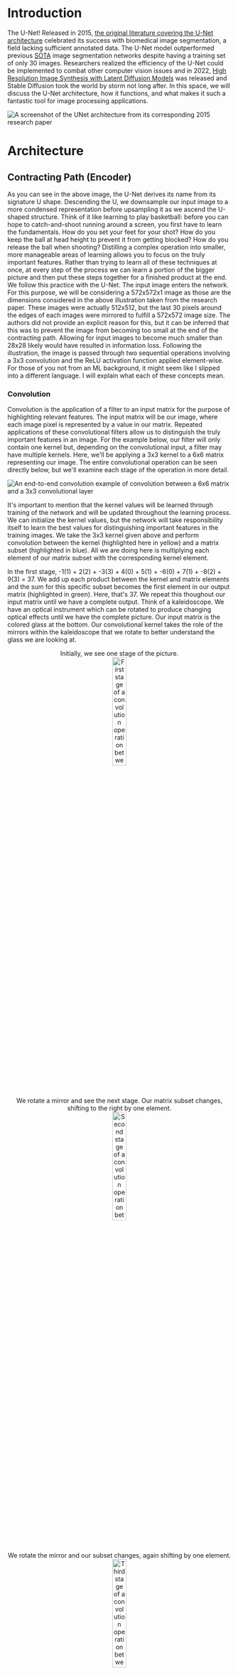 # Introduction

The U-Net! Released in 2015, [the original literature covering the U-Net architecture](https://arxiv.org/abs/1505.04597) celebrated its success with biomedical image segmentation, a field lacking sufficient annotated data. The U-Net model outperformed previous [SOTA](https://github.com/ejohansson13/concepts_explained/blob/main/Acronyms.md) image segmentation networks despite having a training set of only 30 images. Researchers realized the efficiency of the U-Net could be implemented to combat other computer vision issues and in 2022, [High Resolution Image Synthesis with Latent Diffusion Models](https://arxiv.org/abs/2112.10752) was released and Stable Diffusion took the world by storm not long after. In this space, we will discuss the U-Net architecture, how it functions, and what makes it such a fantastic tool for image processing applications.

![A screenshot of the UNet architecture from its corresponding 2015 research paper](/UNet/Images/unet_architecture.png)
# Architecture

## Contracting Path (Encoder)

As you can see in the above image, the U-Net derives its name from its signature U shape. Descending the U, we downsample our input image to a more condensed representation before upsampling it as we ascend the U-shaped structure. Think of it like learning to play basketball: before you can hope to catch-and-shoot running around a screen, you first have to learn the fundamentals. How do you set your feet for your shot? How do you keep the ball at head height to prevent it from getting blocked? How do you release the ball when shooting? Distilling a complex operation into smaller, more manageable areas of learning allows you to focus on the truly important features. Rather than trying to learn all of these techniques at once, at every step of the process we can learn a portion of the bigger picture and then put these steps together for a finished product at the end. We follow this practice with the U-Net. The input image enters the network. For this purpose, we will be considering a 572x572x1 image as those are the dimensions considered in the above illustration taken from the research paper. These images were actually 512x512, but the last 30 pixels around the edges of each images were mirrored to fulfill a 572x572 image size. The authors did not provide an explicit reason for this, but it can be inferred that this was to prevent the image from becoming too small at the end of the contracting path. Allowing for input images to become much smaller than 28x28 likely would have resulted in information loss. Following the illustration, the image is passed through two sequential operations involving a 3x3 convolution and the ReLU activation function applied element-wise. For those of you not from an ML background, it might seem like I slipped into a different language. I will explain what each of these concepts mean.  

### Convolution
Convolution is the application of a filter to an input matrix for the purpose of highlighting relevant features. The input matrix will be our image, where each image pixel is represented by a value in our matrix. Repeated applications of these convolutional filters allow us to distinguish the truly important features in an image. For the example below, our filter will only contain one kernel but, depending on the convolutional input, a filter may have multiple kernels. Here, we'll be applying a 3x3 kernel to a 6x6 matrix representing our image. The entire convolutional operation can be seen directly below, but we'll examine each stage of the operation in more detail.

![An end-to-end convolution example of convolution between a 6x6 matrix and a 3x3 convolutional layer](/UNet/Images/convolution_with_calculations.png)

It's important to mention that the kernel values will be learned through training of the network and will be updated throughout the learning process. We can initialize the kernel values, but the network will take responsibility itself to learn the best values for distinguishing important features in the training images. We take the 3x3 kernel given above and perform convolution between the kernel (highlighted here in yellow) and a matrix subset (highlighted in blue). All we are doing here is multiplying each element of our matrix subset with the corresponding kernel element.

In the first stage, -1(1) + 2(2) + -3(3) + 4(0) + 5(1) + -6(0) + 7(1) + -8(2) + 9(3) = 37. We add up each product between the kernel and matrix elements and the sum for this specific subset becomes the first element in our output matrix (highlighted in green). Here, that's 37. We repeat this thoughout our input matrix until we have a complete output. Think of a kaleidoscope. We have an optical instrument which can be rotated to produce changing optical effects until we have the complete picture. Our input matrix is the colored glass at the bottom. Our convolutional kernel takes the role of the mirrors within the kaleidoscope that we rotate to better understand the glass we are looking at. 
<p align="center" width="100%">
  Initially, we see one stage of the picture. <br>
  <img src="/UNet/Images/cwc_first_stage.png" alt="First stage of a convolution operation between a matrix and a kernel" width="25%">
</p>

<p align="center" width="100%">
  We rotate a mirror and see the next stage. Our matrix subset changes, shifting to the right by one element. <br>
  <img src="/UNet/Images/cwc_second_stage.png" alt="Second stage of a convolution operation between a matrix and a kernel" width="25%"> 
</p>
 
<p align="center" width="100%">
  We rotate the mirror and our subset changes, again shifting by one element. <br>
  <img src="/UNet/Images/cwc_third_stage.png" alt="Third stage of a convolution operation between a matrix and a kernel" width="25%">  
</p>

<p align="center" width="100%">
  And again, completing the topmost row. For every step in our convolutional operation, the relevant matrix subset will be in blue.<br>
  <img src="/UNet/Images/cwc_fourth_stage.png" alt="Fourth stage of a convolution operation between a matrix and a kernel" width="25%">  
</p>

So far, we have only been looking at the top row of the kaleidoscope image. And so we shift the lens down slightly to the next stage. Accordingly, our matrix subset will shift down one row, and we will repeat the above process for the next row in our matrix. A lot of the image will look the same but we have swapped the topmost row for the next row down. ![Second row of a convolution operation between a matrix and a kernel](/UNet/Images/cwc_second_row.png) We complete the second row, shift down, and perform the same operations on the third row in our matrix. ![Third row of a convolution operation between a matrix and a kernel](/UNet/Images/cwc_third_row.png) We shift down another row and arrive at all the information our kaleidoscope has to offer and correspondingly all the information our kernel has taken from our input matrix. ![Fourth row of a convolution operation between a matrix and a kernel](/UNet/Images/cwc_fourth_row.png) 
As you can see in the example, our input matrix is 6x6 while our output matrix is 4x4. The reason for this decrease in size is that as we move the kernel around the input matrix, we lose out on the edgemost matrix elements. Convolution discards the edges of the image due to the incomplete context around those pixels, similar to our example.

#### Stride, Padding, and Kernel Size

Convolution is a more complex operation than the example presented above. Now that we've walked through a simplified example, let's touch on some more details of its functionality. 

##### Stride
Stride determines how our kernel moves around our input matrix. In our example above, we utilized a 3x3 kernel to filter our 6x6 input matrix. Our kernel shifted by one value as it maneuvred through our matrix. Our kernel operated with a stride of 1. The matrix subsets that interacted with our kernel are highlighted in blue below.
<p align="center" width="100%">
  <img src="/UNet/Images/convolution_stride_1.png" width="55%">
</p>

We can see that our kernel interacted with one 3x3 submatrix before shifting and interacting with the adjacent 3x3 submatrix. This is a stride of 1. If our kernel operated with a stride of 2, it would "skip" a value and operate on the next 3x3 submatrix. Let's look at which submatrices would be used if our kernel operated with a stride of 3.

<p align="center" width="100%">
  <img src="/UNet/Images/convolution_stride_3.png" width="25%">
</p>

Our kernel starts with the same initial submatrix. It then strides 3 values and selects the next submatrix. Reaching the end of the row, it shifts down. With a stride of 1, it would shift down by one row. But, our stride defines both how our kernel moves horizontally as well as vertically. With a stride of 3, we shift down by 3 values. Our next submatrix is selected. We then shift horizontally by another 3 values and arrive at the end of our input matrix. This leaves us with far fewer submatrices that interact with our kernel, which affects the size of our output matrix. We can visualize this below.

<p align="center" width="100%">
  <img src="/UNet/Images/convolution_stride_3_result.png" width="55%">
</p>

Our initial convolution operation with a stride of 1 gave us an output matrix of 4x4. With a stride of 3, the same convolutional kernel outputs a 2x2 matrix. Changing our stride changes the number of times our kernel interacts with our input matrix elements. With a stride of 3, it still touches every matrix element, but there are no overlapping values in our submatrices. Each 3x3 submatrix is isolated, convolved, then dispatched for the next submatrix. In contrast, our convolution with a stride of 1 had multiple overlapping values between operations. This allows the kernel to consider both the current window of data and its relation to our previous window, offering a comprehensive view of both the current submatrix and its broader context of neighboring data. Lengthening the stride narrows the kernel's focus to a singular window at a time and eliminates the context gleaned from shared values between operations. 

##### Padding
Another convolutional element is padding. Padding also affects the size of our convolutional output. In our initial example, we convolve a 6x6 input matrix and output a 4x4 matrix. Some information on the border of our matrix is lost because of the lack of corresponding context. Values along the edge of our matrix are minimized as they have fewer options to interact with the kernel. In order to mitigate that information loss, we can employ padding. Padding insulates our input matrix by appending it with rows and columns of additional data. The additional data offers broader context for our border values and allows them to be accordingly absorbed by our convolution function. This data usually follows one of two functions: mirroring or zeroing.

<p align="center" width="100%">
  <img src="/UNet/Images/convolution_padding_mirror.png" width="35%">
</p>

Mirroring, as seen above, involves copying the adjacent outer elements. The intuition behind mirroring is to extend the matrix with identical values to those along the border, ensuring the broader context extending our image follows the same distribution as our original matrix values. In our example above we padded by 1. We added 1 row on top of our matrix, 1 row along the bottom, 1 column to the left of our matrix, and 1 column to the right. We can pad by any number, up until duplicating the matrix height and width. Beyond that, there is no additional data to mirror. In the U-Net paper, input images to the network were 512x512 but were padded through mirroring to 572x572 to preserve coherency as the image features were downsampled. Increasing our image size by 15 in all directions requires mirroring the last 15 rows and columns of the input matrix.

<p align="center" width="100%">
  <img src="/UNet/Images/convolution_padding_zeros.png" width="35%">
</p>

An alternative option for padding is to pad with zeros. As demonstrated above, padding with zeros is autological. We append our input matrix with zeros along the border, extending our data to allow for the border values to factor into our convolutional operation. Padding with zeros diverges from mirroring in the emphasis placed along the border values. While mirroring emphasizes homogeneity in the extension of our input data, padding with zeros prefers to attend to the matrix's original data. It extends our input matrix by zeros, increasing our height and width but not compromising our original data. Instead we append zeros to prevent the new data from conflicting with our original input.

<p align="center" width="100%">
  <img src="/UNet/Images/convolution_padding_results.png" width="50%">
</p>

Above, we can see the results of either padding operation when convolved with our original 3x3 kernel. As you can see, in both cases, our output matrix has the same height and width as our input matrix. Padding by 1 preserves the dimensionality of our image and prevents the slight shrinkage of data that would otherwise occur. Additionally, you can see that the only disctinction between the output matrices lies along the edges. This is where we padded the image and logically this is where the difference is visualized. In fact, the inner 4x4 matrix are not only identical to each other, but identical to the original 4x4 output matrix we received from our convolution without padding, demonstrated below. 

<p align="center" width="100%">
  <img src="/UNet/Images/convolution_original_result.png" width="40%">
</p>

Padding allows control over the height and width of our output matrix without affecting the core values propagated throughout our network. By controlling the amount we pad to our input matrix, we have direct control over the size of our output matrix. If we want to preserve our height and width, we can pad by 1. If we actually want to increase the size of our output matrix, we can simply pad by a larger number. Regardless of our padding, we conserve both the values at the center of our output matrix and the center of our image. We don't have to worry about padding distorting our data perspective, as padding symmetrically always centers our input data. However, padding by too much would propagate nonsensical values along the edges of our output matrix. For that reason, our amount of padding is normally relatively small in proportion to our overall input matrix size. 

##### Kernel Size
The last convolutional variable we'll cover in this section is kernel size. In both the example above and the majority of the U-Net, 3x3 kernels are used for convolution. 3x3 convolutions are fairly ubiquitous throughout machine learning architectures. They offer a local context without considering too many values for each operation. Convolution with a 3x3 kernel ensures that only adjacent values are considered at every step. It also prevents overt downsizing of our matrix dimensions. Let's look at an example with a 5x5 convolutional kernel.

<p align="center" width="100%">
  <img src="/UNet/Images/convolution_kernel_five_by_five.png" width="45%">
</p>

As we can see, increasing our kernel to 5x5 has resulted in a decrease in the size of our output matrix. Considering more values at a time results in fewer operations needed to consider the entirety of our input matrix. 

<p align="center" width="100%">
  <img src="/UNet/Images/convolution_kernel_size_results.png" width="35%">
</p>

If we compare our output matrices between convolution with a 3x3 kernel and a 5x5 kernel, it's difficult to observe much similarity. Broadening the window for every convolution operation can result in an unbalanced impression of certain features in the data. Some features are overemphasized, while others seem to be underemphasized. 





Conclusion disclaimer: For the rest of this page, our convolution operations will be with a stride of 1 and padding 0, unless explicitly mentioned. 

### Rectified Linear Unit
Now that we thoroughly understand convolution, let's talk about activation functions. Continuing with our matrix example, we can take our output matrix and apply an element-wise activation function. An activation function takes in a value and acts like a security checkpoint at the airport. At the airport, if you have a bottle with liquid over a certain volume, you must empty it before continuing. Rules are in place and if you fall short of those rules, you alter your input before proceeding. Depending on the value input to the activation function, it may allow that value to pass unaffected or reject the value and replace it with 0. These actions will also change dependent on the respective activation function. The rectified linear unit (ReLU) activation function allows all nonnegative values to pass, and rejects negative values, setting them to 0.
<p align="center" width="100%">
  <img src="/UNet/Images/relu_activation_function.png" alt="A graph demonstrating the Rectified Linear Unit activation function" width="25%">
</p>

After passing our output matrix through the ReLU activation function, we have the following matrix. As you can see, only negative values were affected.
<p align="center" width="100%">
  <img src="/UNet/Images/matrix_after_activation.png" width="55%">
</p>

By passing our output matrix through this activation function, we are zeroing all negative values. This is important. Activation functions take on the nonlinear responsibility of our network. Without introducing any nonlinearity, we are bounding our network to linear representations. Regardless of our architecture or number of layers, a combination of linear operations will always result in a linear output and fail to capture a more complex relationship. This is illustrated in the graph below. We have a simple linear relationship (y=2x) and a more complex linear relationship (y=5(2(x-1)-2)-5). Both are attempting to model the quadratic relationship \(y= x^2\).
<p align="center" width="100%">
  <img src="/UNet/Images/linear_vs_nonlinear.png" alt="A simple example of linear operations failing to capture more complex data relationships"               width="30%">
</p>
  
Expressing this idea in 2-dimensions might seem reductive, but we can see that regardless of the number of operations in our linear relationship, we fail to adequately represent the quadratic curve. We can better capture it at a single instance, but linear operations will always fail to correctly model nonlinear relationships. Nonlinear activation functions allow us to represent more complex relationships in our data, a critical aspect of machine learning models. [Here is a video of Andrew Ng on nonlinear activation functions](https://www.youtube.com/watch?v=NkOv_k7r6no), explaining their functionality and importance if you want to learn more.

### Down-sampling (Max Pooling)
The stages mentioned above are repeated twice. Our initial image is passed through a convolution operation, then ReLU, and that result is passed through another round of convolution and activation functions. Next, we arrive at the downsampling step, illustrated in the below diagram with a red arrow.
<p align="center" width="100%">
  <img src="/UNet/Images/first_downsampling_step.png" alt="The first max pooling operation performed on the contracting path of the U-Net" 
        width="10%">
</p>

To downsample our matrix output, we perform a 2x2 max pooling operation. Max pooling maintains the most essential features of our image while condensing our information. Preservation of information while downsampling is crucial. Ultimately, our image will be condensed to a 28x28 representation. Any information lost during that compression will lead to poorer results at the final output of our model. Below, we can revisit our matrix example. To preserve size, let's keep the matrix after one convolution operation and activation function, rather than performing the dual operations used in the U-Net. At each 2x2 matrix subset, we will highlight the most relevant value and pass it on to our output matrix (highlighted in green).
<p align="center" width="100%">
  <img src="/UNet/Images/max_pooling.png" alt="Example of a max pooling operation transforming a 4x4 matrix into a 2x2 matrix" width="35%">
</p>

By emphasizing the most relevant features in our image, we are also diminishing the less important features. The network becomes less concerned with discoloration or lighting of an image and focuses on the critical features of the objects contained within the image.

Following the convolution, ReLU, and now max pooling operations, the most relevant features of the image have been highlighted for the network to learn. Distlling our higher-dimension image to a lower-dimension representation allows for easier and faster computations, especially when our images aren't 4x4 as in the example above, but 568x568. With each max pooling operation, we decrease our total number of pixels by 75%, halving both the number of rows and the number of columns in our matrix. By halving our matrix both horizontally and vertically, we have arrived at a much more compact image representation. 

### Channels
Let's take a step back and revisit convolution. They have an important feature I didn't touch on, channels. Channels are the third dimension for our image matrices. Similar to how images have a height and width, they also have channels. Channels represent the number of distinct spaces offering information on our image. Think of channels as a stack of our images. Each version of the image in the stack is a channel. Each channel in our stack offers a different perspective on our image. 

One way to think of this is through the RGB color space. RGB images are stored with three channels: red, green, and blue. Each channel focuses on one color in the image. We can look at the below image of a lake separated to its respective red, green, and blue channels. One channel in our image focuses on the intensity of red in the image. Another focuses on the green in our image, while the third channel focuses on the blue.
<p align="center" width="100%">
  <img src="/UNet/Images/image_channels.png" alt="An example image broken down to its respective red, green, and blue channels." width="75%">
</p>

Since we know that each image is a matrix, we can also consider channels as a stack of matrices. Each matrix in our stack corresponds to one channel in our image. Similar to above, our image will have three channels, one for each of the RGB colors. Therefore, our stack will have three matrices. Each matrix has the same height, width, and number of pixels. Each cell in our matrices corresponds to one pixel of our image. The value of each cell illustrates the magnitude of the channel-specific color in that pixel of our image. In the example below, these values will range from 0-1, with 0 demonstrating no magnitude and 1 representing absolute magnitude. As we can see, the upper-left pixel in our image appears to be fairly split between red and blue with a smaller emphasis on green. The bottom-left pixel appears to have a heavy red influence, but green and blue are also apparent in that image pixel.
<p align="center" width="100%">
  <img src="/UNet/Images/channels.png" alt="An image matrix with pixel values corresponding to its red, green, and blue channels." width="25%">
</p>

The examples above explain the concept of image channels by tying each channel to one of the RGB colors. However, channels don’t have to be restricted to the color space. Channels can represent any image feature, and often represent image information we take for granted visually, but are essential to a computer’s comprehension. Presenting an image in more channels offers more information on its features and gives the network more opportunities to learn image information.

The alternative to multiple channels for an image is only one channel. This is known as grayscale. If an image only has one channel, it lacks all of the other information we described. There is no information on color, saturation or anything besides the intensity of gray shading. A 0 in a pixel would represent white, and a 1 would represent black. Grayscale images only need one channel for information. When performing convolution, we control the number of channels in our output, allowing the network to broaden its image understanding. It can go beyond grayscale, and process multiple image features from different perspectives. In the paper, the first convolutional operation receives a grayscale image as input and converts it to 64 channels representing the image features. That diagram is presented below.
<p align="center" width="100%">
  <img src="/UNet/Images/unet_first_conv.png" width="10%">
</p>

Every rectangle indicating the image features will have the height and width dimensions near the bottom of the rectangle and the number of channels above the rectangle. A 572x572x1 image is input and broadened to 570x570x64. Our input image only holds one channel, as the biomedical images the network was trained on are all in grayscale. If we were training on RGB images, we could feed in images with 3 channels (572x572x3) and still have a 570x570x64 sized output. Convolution allows total control of the number of channels in an output image. Let's take a look at how that works.

### Convolution with Multiple Channels

In our initial convolution example, we explained that our convolutional filter would only contain one kernel. This was a simplified example. For more complex examples, i.e. when dealing with images with multiple channels, a convolutional filter is a collection of kernels, with one kernel for each input channel. When changing the number of channels in an output image through convolution, one filter exists for each output channel. Let's consider a multi-kernel, multi-filter example, expanding our convolution example from earlier before scaling up to the dimensions used in the paper.

In our earlier convolution example, we treated a singular 6x6 matrix as a grayscale image. Now let's consider a two-channel image. We'll have two 6x6 matrices representing our image. Those matrices are given below, and will be highlighted in their respective colors throughout the illustration. Keep in mind this is an example, so the values for the image, convolutional kernels, and output are all arbitrary.
<p align="center" width="100%">
  <img src="/UNet/Images/two_channel_image.png" width="45%">
</p>

If we want to expand this image to 3 channels, we would have one filter for each output channel we hope to generate. We would need three filters. Each filter would have one kernel for each channel of our input image. For us, that means each filter will have two kernels. That gives us three filters (one for each output channel), each with two kernels (one for each input channel). The filters are given below and will be highlighted in yellow throughout the example.
<p align="center">
  <img src="/UNet/Images/unet_filter1.png" width="30%" />
</p>
<p align="center">
  <img src="/UNet/Images/unet_filter2.png" width="30%" />
</p>
<p align="center">
  <img src="/UNet/Images/unet_filter3.png" width="30%" />
</p>

Now, let's perform convolution with these three filters. Each kernel corresponds to one image input channel. The first kernel in each filter will only interact with the first image channel and the second kernel in each filter will only ever interact with the second image channel. Feeding in our image, we repeat the same convolutional process described above. To save space, I've abstracted the calculations, but feel free to work them out for yourself.
<p align="center" width="100%">
  <img src="/UNet/Images/unet_conv_filter1.png" width="45%">
</p>

We move on to the second convolutional filter and repeat our convolution across both kernels. Each kernel interacts with one image channel and we output two matrices.
<p align="center" width="100%">
  <img src="/UNet/Images/unet_conv_filter2.png" width="45%">
</p>

We repeat the process with our third and final filter, applying its two kernels across our input image.
<p align="center" width="100%">
  <img src="/UNet/Images/unet_conv_filter3.png" width="45%">
</p>

We've taken our 6x6x2 image input and, through convolution, arrived at 6 4x4 matrices for our output. You can see these matrices below.
<p align="center" width="100%">
  <img src="/UNet/Images/unet_total_conv_1.png" width="75%">
</p>

You'll notice we want a 4x4x3 output, but we currently have 6 matrices. Each convolutional filter is responsible for one channel of our output image, so we sum across each filter. This is as simple as matrix addition and gives our expected image output of 4x4x3. That addition is illustrated below, along with the overall convolution result.
<p align="center" width="100%">
  <img src="/UNet/Images/unet_total_conv_2.png" width="65%">
</p>
<p align="center" width="100%">
  <img src="/UNet/Images/unet_total_conv_3.png" width="70%">
</p>

We have transformed our 6x6x2 input matrix into a 4x4x3 output. Convolution allowed the broadening of our two-channel image into three channels, offering additional perspectives for the network to better understand our image. Let's consider a higher-dimension example, the first convolution operation in the paper, but treat our input as an RGB image. In the paper, this is an expansion of a grayscale 572x572x1 to 570x570x64. We'll be treating it as an RGB image of size 572x572x3 convolved to 570x570x64.
<p align="center" width="100%">
  <img src="/UNet/Images/unet_first_conv.png" width="10%">
</p>

This will be a very similar process to the one explained above. Again, we'll have one 3x3 kernel for each input channel. Since our input image is 572x572x3, we have 3 kernels per filter. We have one filter for each output channel of our convolved image. Our output is going to be 570x570x64, so we need 64 filters. This gives us 64 filters (one for each output channel), each with 3 (number of input channels) kernels of dimension 3x3. Exactly like the example given above, each kernel corresponds to one input channel and outputs one matrix. The output matrices are then summed within each filter, giving us the same number of output channels as number of filters.

Convolution gives our network total control over the number of input and output channels. Each kernel corresponds to one input channel. Each filter corresponds to one output channel. Having a unique kernel for each image input channel allows the network to singularly determine the best parameters to highlight the image details contained within each channel. Having multiple kernels for each filter ensures that every output channel of our image contains an amalgamation of the information offered across every channel of our input image. This preservation of information throughout our convolutional operations plays a large role in the efficiency of the U-net and its success with small training sets.

Now that we understand convolution with multiple channels, we can better understand the importance of increasing channels while decreasing our data dimensions. Increasing the number of channels affords our network additional perspectives to digest image features. Compressing our images to smaller and smaller dimensions throughout the contracting path of the U-Net runs the risk of information loss. Doubling the number of channels after every downsampling operation mitigates that risk by augmenting the number of avenues available to the network to observe image features.

## Bridge
The stages described above (3x3 convolution, ReLU, 3x3 convolution, ReLU, 2x2 max pooling) are repeated multiple times before arriving at the bridge, the bottom of the U-shaped architecture. This is our link between the contractive path we have descended and the expansive path we will soon ascend. Our image is at its smallest dimension size. From our initial 572x572x1 matrix, we have arrived at a 32x32x512 representation. This is the output of the final max pooling operation (red arrow below) and serves as our input to the bridge.
<p align="center" width="100%">
  <img src="/UNet/Images/bridge.png" alt="Diagram of the bridge of the U-Net architure taken from the corresponding 2015 research paper" width="55%">
</p>

At these smaller dimensions, information preservation is critical. Our progress thus far, descending the contracting path and filtering the most important features, is redundant if information is lost at this bottleneck. Preserving relevant information from multiple perspectives was the motivation behind expanding the number of channels for our image features. We continue that process at the bridge, doubling our number of channels to 1024. Concurrently, we apply another convolution and activation function operation. This is the absolute bottom of our network. At this stage, we are focusing on the minutiae of our technique. You're practicing keeping your hands high running around the screen to catch the ball. You're staying on the tips of your toes in the act of catching the ball. You're training the flick of your wrist when releasing the ball for a shot. We are simultaneously practicing these micro details in 1024 different situations to determine the significant aspects of our technique we'll maintain when scaling our technique back up to the macro level. The U-Net is scrutinizing the image features that have been propagated to the bridge and retaining the features it considers essential. We apply one more convolution and activation function pairing before beginning the process of reassembling our image from its features and scaling back up to pixel-space. 

## Expansive Path (Decoder)
Throughout our encoder process, we performed multiple sequential operations. Convolutions were followed by an activation function, and multiple convolution-activation operations occurred before we downsampled our image features. The decoder section follows a similar process. We are now putting our techniques together in hopes of shooting the perfect shot, just like the network assembling the features it has learned from its training. Throughout the expansive path, we'll be scaling what we've learned. Rather than practicing catching the ball, setting our feet, and raising the ball to shoot individually, we will be practicing these skills together. The purpose of the encoder was to determine the most important image features and provide the network enough channels to inspect these features. The decoder's purpose is to amalgamate the information offered by each of these channels while restricting information loss. The decoder is responsible for rebuilding the image from the network's determined features and comparing the model output to our desired outcome. Learning at every stage of the decoder will be augmented through skip connections, which I'll cover below. 

After we arrived at the bottom of the U, our image features reached their smallest dimensions. Rather than continue downsampling, we begin upsampling and ascending the expansive path of the architecture. At some point, no matter how much you practice each technique individually, the only way to increase your proficiency with shooting coming off of a screen is incorporating your improved individual techniques into the holistic movement of shooting off of a screen. That is what we are doing here. We've distilled our task into its multiple separate techniques and now it is time to start putting it all together again and observing our improvement.

### Skip Connections
As we ascend the expansive path, we notice a significant change in the architecture from the contracting path. Skip connections, or connecting paths, offer an opportunity for our network to augment its learning at every decoding step through information from the corresponding encoding step. Skip connections link images at similar stages in their respective processes. These connections across the architecture boost our image understanding. Images from the contracting path are cropped and concatenated on to our expansive path images. Since images are taken from equivalent steps in their respective processes, they have an equal number of channels. Our expansive path images, immediately following upsampling (represented by the green arrow below), are augmented with their counterparts and the number of channels is doubled. Images from the contracting path are cropped so that they fit the size of their respective stage in the expansive path. In the illustration below, decoding stage images have dimensions of 392x392x64. Encoding stage images have dimensions of 568x568x64 and are cropped to match the height and width of their decoding stage counterparts. The crop is denoted by the dotted blue lines and the connecting path is illustrated by the gray arrow in the image below. After concatenating the two groups of image features together, we arrive at a 392x392x128 matrix representation. The concatenated contracting path image features are depicted as a white rectangle extending the expansive path image features.
<p align="center" width="100%">
  <img src="/UNet/Images/connecting_path_crop.png" alt="Crop of the U-Net architure taken from the corresponding 2015 research paper" width="60%">
</p>

The benefit here is that by combining the features present at the encoder stage with those present at the decoder stage, we obtain a more complete understanding of the image. We augment the learned semantic features of our data at the decoding stage with the spatial data provided by their encoding stage counterparts. Image channels contribute to the network's image comprehension, and concatenating decoding stage channels with their encoding stage complements provides additional context on the proximity and proportionality of image features. By concatenating the encoder stage representations to our decoder stage, we gain information from a higher resolution image and allow for more accurate image reconstruction. 

Throughout our basketball analogy, we've been breaking down the act of shooting a basketball while running around a screen into smaller and smaller movements. Practicing these smaller techniques allowed us to focus wholly on their improvement. We reached the smallest movements at the bridge of the U-Net: keeping your hands high to catch the ball, the flick of your wrist, etc. Now, we're incorporating these techniques into the entire movement. There is a risk. Abruptly scaling the concentration of your follow-through on a standing jump shot to a shot while decelerating, turning, and releasing runs the risk of information loss. Suddenly having to account for many more variables (slowing, turning, jumping) leads to less attention paid to the follow-through. We can mitigate this information loss by recounting the procession of events leading to a successful shot in-motion. We decelerate when we come to the screen. We begin turning our hips as soon as the ball hits our hands. We set our feet to jump. We rise, and release the ball. Remembering the broader context of these smaller techniques assuages their upscaling friction. It allows us to focus not just on the important movements we learned (releasing the ball correctly), but to integrate them seamlessly into the complete movement. Assimilating encoder-stage information mitigates the U-Net's information loss while upscaling. The decoder-stage information has been wholly attentive to the image features propagating through the network. The cropped encoder-stage features remind the network of the structural proximity of the image features. Consolidating the information present in both stages boosts the network's spatial awareness while maintaining its concentration on the most important image features. 

This concept is illustrated below, visualizing the learned semantic information present at the decoder stage, the spatial information present at the encoder stage, and the benefit of concatenating both stages' data together. This illustration is taken from [a video](https://www.youtube.com/watch?v=NhdzGfB1q74) explaining the overall U-Net architecture and its functionality.

<img src="/UNet/Images/decoder_stage_sc.png" width="33%" /> <img src="/UNet/Images/encoder_stage_sc.png" width="33%" /> <img src="/UNet/Images/combined_stage_sc.png" width="33%" />

### Up-Sampling
Two main approaches exist to upsampling: nearest neighbor interpolation and transposed convolution. Nearest neighbor interpolation is the original implementation covered in the research paper and, like max pooling, is very intuitive. Transposed convolutions are an alternative approach, [summarized below](#transposed-convolution). Nearest neighbor interpolation functions by expanding each image feature's footprint. We quadruple our matrix size by doubling the number of rows and doubling the number of columns in our data. We can convert a 2x2 matrix to a 4x4 matrix by doubling the representation of each value horizontally and vertically, as seen below.
<p align="center" width="100%">
  <img src="/UNet/Images/simple_upsampling.png" alt="Matrix example of simple upsampling operation" width="45%">
</p>

We quadruple every instance of our previous values to double our matrix's rows and columns. There are no kernels, learned values, or nonlinearity, offering a quick path to upsampling our compressed image features. After descending the contractive path, and compacting our image information, ascending our expansive path is focused on restoring the image to its original dimensions, while maintaining the features discovered through our descent. Nearest neighbor interpolation offers a quick upsampling operation without affecting our learned features.
<p align="center" width="100%">
  <img src="/UNet/Images/upsampling_step.png" alt="The last upsampling operation performed on the expanding path of the U-Net" width="30%">
</p>

Directly following our nearest neighbor operation, we perform 2x2 convolution. In the diagram above, the number of channels remains the same between upsampling (green arrow) and concatenating the encoder stage images with the decoder stage images (gray arrow). Two steps are performed sequentially in the green arrow illustrated above. 

First, nearest neighbor interpolation is performed as previously described. Every matrix value is quadrupled, doubling our matrix dimensions and giving us an upsampled representation of our image features. In the diagram above, that would double our 196x196x128 matrix to 392x392x128. Notice our number of channels has not changed. We're only affecting the height and width dimensions of our image features. Next, 2x2 convolution is performed to halve the number of channels. Convolution at this kernel size immediately filters our upsampled feature values. Continuing the example, our features would now have dimensions of 392x392x64. Convolution filters the upsampled values across the provided number of channels, setting the stage for concatenation with the encoder-stage features arriving via skip connection. We concatenate our encoder stage matrices (white half of rectangle above) to our upsampled image features (blue half of rectangle), arriving at the depicted 392x392x128 matrix. These image dimensions then proceed to the next stage of convolution and activation functions.

### Convolution and ReLU
Throughout the U-Net, our model's architecture has been dependent on the building blocks of convolution and ReLU functions. Convolution filters and emphasizes certain image features, while our activation functions introduce nonlinearity to model the image features. ... serve same function in decoder as in encoder ... image of blue arrows throughout architecture representing conv + activation functions ... max pooling and upsampling serve purpose of changing image dimensions, but conv+relu determine channels and feature importance ... summarize purpose of U-Net architecture ... conv+relu determine both semantic feature learning and spatial information learning, skip connections connect spatial information back from learned encoder stage to decoder stage ... cite SD paper referring to U-Net's "inductive bias for spatial information"

Repeat the funcitonality of conv+relu functions. Similarity to encoder stage blocks. 

Reorganize decoder section. Up-sampling -> convolution+ReLU -> skip connections.

#### Final Layer (1x1 Convolution)
<p align="center" width="100%">
  <img src="/UNet/Images/unet_architecture.png" alt="A screenshot of the UNet architecture from its corresponding 2015 research paper" width="65%">
</p>

We've propagated our image through the network, arriving at our final location to output our segmented image and measure our success. We've upscaled our image to the correct height and width, roughly matching our original pixel-space image dimensions. However, we have an incorrect number of channels. We can resolve this through convolution. Throughout our architecture, as mentioned in the previous section, sequential applications of convolution and ReLU functions were denoted by a blue arrow. The final operation in the diagram is illustrated with a disparate color. That arrow represents a singular convolution operation. Specifically, since we do not want to change the height and width of our image, a 1x1 convolution. Convolution employing 1x1 kernels allows for comprehensive control over the number of channels in our image output. In this case, receiving features with 64 channels and ouputting 2 channels solely requires 2 convolutional filters, each containing 64 kernels of size 1x1. [This video](https://www.youtube.com/watch?v=c1RBQzKsDCk) offers a great explanation on 1x1 convolutions, their utility, and use cases.
<p align="center" width="100%">
  <img src="/UNet/Images/unet_final_conv.png" alt="The final convolution operation taken from the Unet research paper" width="25%">
</p>

Something about two-channel structure. 0 channel has 0s everywhere except segmentation area. 1 channel has 1s in segmentation area, 0s everywhere else.

After feeding our image features through the network from start-to-finish, we are now ready to measure our performance. Was our network successful in picking up on the relevant information of our image? Could the model correctly segment that information, highlighting the appropriate segmentation area? Was the information correctly upscaled? Does everything in our ouput image look proportional? Let's compare our output to the provided ground-truth image and determine how successful we were.

### Error Function (Cross-Entropy)
We've done it. We've practiced setting our feet coming around the screen, we've practiced our hand positioning, and we've practiced our follow-through. We've spent time practicing each part of the technique separately and now it's time to put it all together. You run around the screen, catch the ball, shoot, and... CLANGGGG! Off front-rim. What happened? Somehow, somewhere in the process, something went wrong. You weren't expecting to get it right in your first attempt, were you? Despite the time and energy spent practicing your technique, something was off. Maybe it was the positioning of your feet or maybe it was your release point. This is a learning process. With time, you'll be able to adjust your shot as you learn more about what a good shot looks like and what a bad shot looks like. That learning process is exactly what happens with neural networks.

<p align="center" width="100%">
  <img src="/UNet/Images/unet_output_diagram.png" width="70%">
</p>

After the model outputs its predicted segmentation image, we compare our model's image to the provided ground-truth image, as illustrated above. The ground-truth image is the correct, expected answer. Any difference between our model output and the ground-truth is considered the loss. The function comparing our model output is logically called the loss function. The U-Net's loss function is cross-entropy. To perform cross-entropy, we first need to perform the softmax function. We apply the softmax function across our channel's two images... funneling the output into cross-entropy.

<p align="center" width="100%">
  <img src="/UNet/Images/softmax_diagram.png" width="50%">
</p>

Softmax takes our network's output across two channels and converts the raw values to probabilities. It funnels the network's calculations into a likelihood comparing each channel's probability per pixel. These probabilities sum to 1. With softmax, the network is calculating the likelihood that channel 0 (no segmentation) is dominant, or if channel 1 (segmentation area) is dominant. 

<p align="center" width="100%">
  <img src="/UNet/Images/cross_entropy.png" width="50%">
</p>

Cross-entropy compares those pixel probabilities to the ground-truth activations. In the example above, we can see that cross-entropy receives both the ground-truth image and model output. It returns a single value, describing the overall difference between the two.


Consult YT video on U-Net for another idea on explaining backpropagation. 3:25 mark.

Backpropagation is the feedback reception and adjustment a network undergoes in response to its performance. It is key to the success of any neural network. Throughout the training process, the network spends its time practicing and learning its task. It predicts values then adjusts its predictions in response to the training data's true values. In this case, the U-Net predicts its segmentations and finds out how good of a job it did. If it did a great job, it might go back and only slightly adjust its follow-through. If it did a really bad job, it might go back and do a serious rewrite of setting its feet and bringing the ball up to head height again. Backpropagation and its magnitude is decided by the network's loss function. For the U-Net, those loss functions are Softmax and Cross-Entropy. 

Cross entropy then compares every channel to the image's true labels and penalizes every pixel position with the incorrect label. With this approach, all image channels are encouraged to match the true image labels and incorrect labels are penalized. We compare the network's output to the true result and backpropagate the correctness through our network. If the network was close to the true result, the model will only slightly change its convolution values. If the prediction was far off from the correct result, the model may take more drastic efforts to update its weights for more accurate future predictions. This process is repeated until we have exhausted our set of training images. 

## Other

### Data Augmentation
<p align="center" width="100%">
  <img src="/UNet/Images/data_augmentation.png" alt="An example image showing data augmentation variations" width="50%">
</p>
  
When training on a limited set of images, as with biomedical image segmenation, it is important to maximize the value we extract from our training set. Data Augmenation is one possibility and plays a large role in the success of the U-Net with biomedical image segmentation. Data Augmentation performs a variety of operations on our images to build robustness in our model against new presentations of the same objects. We might flip our images horizontally, vertically, rotate, crop, or change the saturation of our images. The idea is to present the subject of the image in as many different conditions as possible, such that the network can identify our image subject regardless of the surrounding environment. After all, a bike will always be a bike. By presenting our images in various situations, our network learns to identify the object regardless of its context.

### Dropout
Machine learning models quickly become familiar with images included in the training set. As a result, they often struggle with data that differs from the training set. This is a common problem in machine learning, known as overfitting. The network comes to expect all future data to resemble the data it was trained on. To prevent our network from overfitting, we practice dropout. Our network is a collection of neurons and dropout randomly cancels neurons in the training process to allow all neurons to contribute equally to the network's decision-making. We don't want our network to become overly dependent on one neuron. Instead, we want the network to distribute its decision-making such that all neurons contribute to the network output. This gives us the best opportunity to adapt to new data presented to our model.

Think of our architecture as a human body. If you rigorously practice pushups, you are likely to successfully develop your pectoral, deltoid and tricep muscles. Your legs are likely going to be underdeveloped in comparison. When presented with a squat, you might struggle. By instead practicing exercises that work out more muscles in your body, you give yourself the best opportunity to succeed in any athletic endeavor. Dropout is similar. It randomly cancels neurons to ensure a full-body workout for our network. Rather than only practicing pushups, it occasionally cancels the working of your pectoral, deltoid, and tricep muscles. Instead, it might push your leg or back muscles to work. By preventing the overdevelopment of one muscle group, the network encourages a more balanced development. In turn, this balanced training builds strength in every neuron and leads to greater success when presented with new data.

### Transposed Convolution
Transpose convolution offers an alternative to nearest neighbor interpolation. It offers a learnable kernel to increase our spatial resolution to the desired dimensions. One explanation [can be found here](https://towardsdatascience.com/types-of-convolutions-in-deep-learning-717013397f4d) or videos approaching it from different perspectives can be found [here](https://www.youtube.com/watch?v=fMwti6zFcYY) and [here](https://www.youtube.com/watch?v=xoAv6D05j7g). We are creating a learnable kernel which pads our smaller matrix with zeros and performs convolution for an upsampled representation. Transpose convolution is a more complex operation and slightly more expensive in terms of both time and speed as a result. 

Imagine you have the perfect recipe for chicken wings. Unfortunately it only applies to five chicken wings and is enough to feed yourself for dinner every night, but you're having 10 friends over and want to increase the recipe to accomodate everyone. You could multiply the recipe by 10 to have enough food for you and your guests. This would be nearest neighbor interpolation. But, maybe extrapolating the recipe 10x causes a slight loss in the tanginess from the lime zest or in the sweetness from your honey. You could practice multiple times, changing the ingredients and playing with the spice levels until you arrive at a new recipe you enjoy for 10 people. This would require multiple stages of practicing, tasting the wings, and rewriting the recipe until you're happy with the final product. This would be transpose convolution and has the associated time cost in perfecting its recipe as well.

### Disclaimer: Padding in Convolution
Some details were abstracted through this explanation, including the size of our training set images. Our image set is actually 512x512 pixels, expanded to 572x572 by mirroring the last 30 pixels around the edge of the image. This method is known as padding where a matrix is extended to preserve the boundary information. Think about our approach to convolution. We lost the outer boundary of pixels for every convolution operation we performed. Only the pixels with surrounding context were passed through our convolutional filter. To ensure no edge information was lost in these calculations, we initially pad our 512x512 images to 572x572 by mirroring the 30 pixels around the edge of our image. Padding and stride are important details in convolution we didn't get a chance to explore while examining the U-Net. If you want to read more about them, I [suggest the following website](https://d2l.ai/chapter_convolutional-neural-networks/padding-and-strides.html).

# Examples

Below are some examples of the U-Net's functionality from a self-trained U-Net on the following [dataset](https://molab.es/datasets-brain-metastasis-1/?type=metasrd). The dataset contains images of a metastasis in the brain from Patient 040102. More information can be found in the code subdirectory of the U-Net folder. The U-Net was provided high-resolution imaging of the patient's brain across multiple time points and slowly learned to segment the metastasis from the provided annotated segmentations before being evaluated on images it was not trained on.

<p align="center" width=100%>
  <img src="/UNet/Images/0172_img.png" width="15%" /> <img src="/UNet/Images/0172_msk.png" width="15%" /> <img src="/UNet/Images/0172_pred.png" width="15%" />
</p>

<p align="center" width=100%>
  <img src="/UNet/Images/0185_img.png" width="15%" /> <img src="/UNet/Images/0185_msk.png" width="15%" /> <img src="/UNet/Images/0185_pred.png" width="15%" />
</p>

<p align="center" width=100%>
  <img src="/UNet/Images/0205_img.png" width="15%" /> <img src="/UNet/Images/0205_msk.png" width="15%" /> <img src="/UNet/Images/0205_pred.png" width="15%" />
</p>

As you can see above, the model demonstrates some success in segmenting the larger instances in the brain, but lacks nuance. The provided ground-truth examples mirror a coastline, accounting for minute details in the metastasis area. The U-Net predicitions lack this detail, and favor a circular segmentation, likely resulting from the loss metrics the model was trained on and the minimal resources put towards training this model. Let's look at how the model performs with smaller segmentation areas. Does the struggle to capture detail in the segmentation area result in an inability to segment smaller instances?
<p align="center" width=100%>
  <img src="/UNet/Images/0457_img.png" width="15%" /> <img src="/UNet/Images/0457_msk.png" width="15%" /> <img src="/UNet/Images/0457_pred.png" width="15%" />
</p>

<p align="center" width=100%>
  <img src="/UNet/Images/0530_img.png" width="15%" /> <img src="/UNet/Images/0530_msk.png" width="15%" /> <img src="/UNet/Images/0530_pred.png" width="15%" />
</p>

<p align="center" width=100%>
  <img src="/UNet/Images/0531_img.png" width="15%" /> <img src="/UNet/Images/0531_msk.png" width="15%" /> <img src="/UNet/Images/0531_pred.png" width="15%" />
</p>

It's a mixed bag. Some smaller segmentation instances are captured well by the model, while it misses others entirely. The U-Net still favors a circular segmentation area, regardless of the size, for all predictions. The U-Net has demonstrated success with large and small segmentation areas. Its primary limitation seems to be its inability to capture the nuance of segmentation instances. Does the U-Net demonstrate any further issues in its segmentation predictions?

<p align="center" width=100%>
  <img src="/UNet/Images/0551_img.png" width="15%" /> <img src="/UNet/Images/0551_msk.png" width="15%" /> <img src="/UNet/Images/0551_pred.png" width="15%" />
</p>

<p align="center" width=100%>
  <img src="/UNet/Images/0552_img.png" width="15%" /> <img src="/UNet/Images/0552_msk.png" width="15%" /> <img src="/UNet/Images/0552_pred.png" width="15%" />
</p>

In both of the images above, the segmentation area is large. We might expect our model to provide an inadequate border of the area, similar to our previous examples. Instead, the model predicts a much smaller segmentation area. The model lacks confidence in predicting a larger segmentation area despite previously successful performances with similarly sized segmentation instances. Let's take a look through the lens of the U-Net and what the model receives as input to understand its decision-making. 

<p align="center" width=100%>
  <img src="/UNet/Images/z_0551_img.png" width="15%" /> <img src="/UNet/Images/0551_msk.png" width="15%" /> <img src="/UNet/Images/0551_pred.png" width="15%" />
</p>

<p align="center" width=100%>
  <img src="/UNet/Images/z_0552_img.png" width="15%" /> <img src="/UNet/Images/0552_msk.png" width="15%" /> <img src="/UNet/Images/0552_pred.png" width="15%" />
</p>

It's difficult to see any segmentation area and understandable why the model would struggle to correctly highlight the relevant area. Let's revisit our original three examples to view the correlation between model input and a more successful segmentation prediction.

<p align="center" width=100%>
  <img src="/UNet/Images/z_0172_img.png" width="15%" /> <img src="/UNet/Images/0172_msk.png" width="15%" /> <img src="/UNet/Images/0172_pred.png" width="15%" />
</p>

<p align="center" width=100%>
  <img src="/UNet/Images/z_0185_img.png" width="15%" /> <img src="/UNet/Images/0185_msk.png" width="15%" /> <img src="/UNet/Images/0185_pred.png" width="15%" />
</p>

<p align="center" width=100%>
  <img src="/UNet/Images/z_0205_img.png" width="15%" /> <img src="/UNet/Images/0205_msk.png" width="15%" /> <img src="/UNet/Images/0205_pred.png" width="15%" />
</p>

Medical imaging is a complex technology. Patient movement during examination and instrument calibration play important roles in the success of [medical scans](https://www.ncbi.nlm.nih.gov/pmc/articles/PMC5447676/). The examples above highlight the limitations of an automatic detection model dependent on low signal-to-noise ratio imaging inputs. This model was far from perfect, it was created solely to serve as an implementation example for the U-Net technology presented in this page. Developing a model for industry would require many more iterations, careful tuning, and, in such a high-risk domain, likely still be semi-automatic and reliant on human annotation for support. The model would certainly need to be improved, but so could the data input to the model.

## Improving Input Data

The industry shift to [data improvement over model improvement](https://www.enterpriseai.news/2021/10/08/ai-modeling-reinvented-its-time-to-shift-to-better-data-rather-than-just-building-better-models/) for machine learning represents a fundamental change in perspective. The early focus of machine learning models was to improve models' performance by tuning parameters, activation functions, and altering model architectures. Newer advancements in machine learning are increasingly focused on improving the model input for superior model output. [Dall-E 3](https://cdn.openai.com/papers/dall-e-3.pdf) focused on improved text captioning in the training data for greater prompt fidelity in the generated images. That paper theorized that previous text to image models' inability to holistically capture the sentiment of textual prompts arose from "noisy and inacurate image captions in the training dataset". They remedied the situation by training a custom image captioning model to improve textual captions of training images and highlighted the importance of data in achieving efficacious generative models. The lead author of that paper, James Betker, affirmed as much in his [personal blog](https://nonint.com/2023/06/10/the-it-in-ai-models-is-the-dataset/). Successful model architectures with non-detrimental hyperparameters trained for a long enough time converge to approximately equivalent representations of their dataset. At once this is exceedingly apparent and incredibly unintuitive. If the fundamental role of a model is to accurately represent its data, it makes sense that architecture, optimization, and various configurations become arbitrary. Successful models will successfully model their data. But, this requires a strong mentality shift from academic projects in machine learning where the same choices rendered arbitrary by generative model-level training are the cornerstones of successful training on smaller datasets. All of which is a lot of words to say that the successful training of smaller models, e.g. this U-Net trained on biomedical images, is predicated on configuration choices but, even more so on the data it is trained on.

Thank you for reading! I hope you enjoyed this explanation of the U-Net, intended for readers without any background ML knowledge to understand the architecture and training process of the model. Feel free to check out some of my other model explanations in their respective folders!

